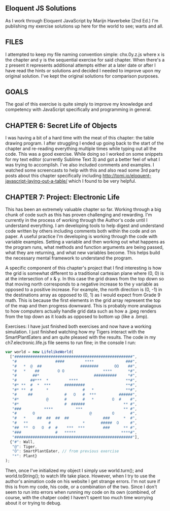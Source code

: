 ## Eloquent JS Solutions

As I work through Eloquent JavaScript by Marijn Haverbeke (2nd Ed.) I'm publishing my exercise solutions up here for the world to see; warts and all. 

## FILES

I attempted to keep my file naming convention simple: chx.0y.z.js where x is the chapter and y is the sequential exercise for said chapter. When there's a z present it represents additional attempts either at a later date or after I have read the hints or solutions and decided I needed to improve upon my original solution. I've kept the original solutions for comparison purposes.

## GOALS

The goal of this exercise is quite simply to improve my knowledge and competency with JavaScript specifically and programming in general.

## CHAPTER 6: Secret Life of Objects

I was having a bit of a hard time with the meat of this chapter: the table drawing program. I after struggling I ended up going back to the start of the chapter and re-reading everything multiple times while typing out all the code. This was a good exercise. While doing so I worked on some snippets for my text editor (currently Sublime Text 3) and got a better feel of what I was trying to accomplish. I've also included comments and examples. I watched some screencasts to help with this and also read some 3rd party posts about this chapter specifically including http://tomi.io/eloquent-javascript-laying-out-a-table/ which I found to be very helpful. 

## CHAPTER 7: Project: Electronic Life

This has been an extremely valuable chapter so far. Working through a big chunk of code such as this has proven challenging and rewarding. I'm currently in the process of working through the Author's code until I understand everything. I am developing tools to help digest and understand code written by others including comments both within the code and on paper. A useful practice I'm developing is working through the code with variable examples. Setting a variable and then working out what happens as the program runs, what methods and function arguments are being passed, what they are returning, and what new variables become. This helps build the necessary mental framework to understand the program. 

A specific component of this chapter's project that I find interesting is how the grid is somewhat different to a traditional cartesian plane where (0, 0) is at the intersection of x & y. In this case the grid draws from the top down so that moving north corresponds to a negative increase to the y variable as opposed to a positive increase. For example, the north direction is (0, -1) in the destinations array as opposed to (0, 1) as I would expect from Grade 9 math. This is because the first elements in the grid array represent the top of the map and then progress downward. This is probably more analagous to how computers actually handle grid data such as how a .jpeg renders from the top down as it loads as opposed to bottom up (like a .bmp). 

Exercises: I have just finished both exercises and now have a working simulation. I just finished watching how my Tigers interact with the SmartPlantEaters and am quite pleased with the results. The code in my ch7.electronic.life.js file seems to run fine; in the console I run:

```JavaScript
var world = new LifelikeWorld(
  ["####################################################",
   "#                 ####         ****              ###",
   "#   *  @  ##                 ########       OO    ##",
   "#   *    ##        O O                 ****       *#",
   "#       ##*                        ##########     *#",
   "#      ##***  *         ****                     **#",
   "#* **  #  *  ***      #########                  **#",
   "#* **  #      *               #   *              **#",
   "#     ##              #   O   #  ***          ######",
   "#*            @       #       #   *        O  #    #",
   "#*                    #  ######                 ** #",
   "###          ****          ***                  ** #",
   "#       O                        @         O       #",
   "#   *     ##  ##  ##  ##               ###      *  #",
   "#   **         #              *       #####  O     #",
   "##  **  O   O  #  #    ***  ***        ###      ** #",
   "###               #   *****                    ****#",
   "####################################################"],
  {"#": Wall,
   "@": Tiger,
   "O": SmartPlantEater, // from previous exercise
   "*": Plant}
);
```

Then, once I've initialized my object I simply use world.turn(); and world.toString(); to watch life take place. However, when I try to use the author's animation code on his website I get strange errors. I'm not sure if this is from my code, his code, or a combination of the two. Since I don't seem to run into errors when running my code on its own (combined, of course, with the chatper code) I haven't spent too much time worrying about it or trying to debug. 